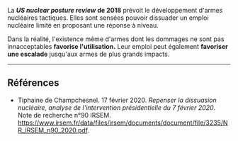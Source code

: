 La **_US nuclear posture review_ de 2018** prévoit le développement d'armes nucléaires tactiques. Elles sont sensées pouvoir dissuader un emploi nucléaire limité en proposant une réponse à niveau.

Dans la réalité, l'existence même d'armes dont les dommages ne sont pas innacceptables **favorise l'utilisation.** Leur emploi peut également **favoriser une escalade** jusqu'aux armes de plus grands impacts.

--- 

## Références

- Tiphaine de Champchesnel. 17 février 2020. _Repenser la dissuasion nucléaire, analyse de l'intervention présidentielle du 7 février 2020_. Note de recherche n°90 IRSEM. https://www.irsem.fr/data/files/irsem/documents/document/file/3235/NR_IRSEM_n90_2020.pdf.